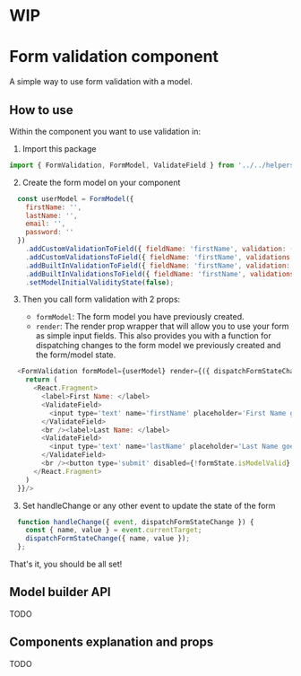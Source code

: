 # WIP

# Form validation component

A simple way to use form validation with a model.

## How to use

Within the component you want to use validation in:

1. Import this package

```javascript
import { FormValidation, FormModel, ValidateField } from '../../helpers/form-validation/'
```

2. Create the form model on your component

```javascript
  const userModel = FormModel({
    firstName: '',
    lastName: '',
    email: '',
    password: ''
  })
    .addCustomValidationToField({ fieldName: 'firstName', validation: (value) => value === '' ? 'First validation' : ''  })
    .addCustomValidationsToField({ fieldName: 'firstName', validations: [(value) => value === '' ? 'Second validation' : '', (value) => value === '' ? 'Third validation' : ''] })
    .addBuiltInValidationToField({ fieldName: 'firstName', validation: { name: 'required', message: 'A simple custom message' }})
    .addBuiltInValidationsToField({ fieldName: 'firstName', validations: [{ name: 'required', message: 'A simple custom message' }, { name: 'required', message: 'A simple custom message' }]})
    .setModelInitialValidityState(false);
```

3. Then you call form validation with 2 props:

   * `formModel`: The form model you have previously created.
   * `render`: The render prop wrapper that will allow you to use your form as simple input fields. This also provides you with a function for dispatching changes to the form model we previously created and the form/model state.

  ```javascript
    <FormValidation formModel={userModel} render={({ dispatchFormStateChange, formState }) => {
      return (
        <React.Fragment>
          <label>First Name: </label>
          <ValidateField>
            <input type='text' name='firstName' placeholder='First Name goes here' onChange={(event) => handleChange({ event, dispatchFormStateChange })}></input>
          </ValidateField>
          <br /><label>Last Name: </label>
          <ValidateField>
            <input type='text' name='lastName' placeholder='Last Name goes here' onChange={(event) => handleChange({ event, dispatchFormStateChange })}></input>
          </ValidateField>
          <br /><button type='submit' disabled={!formState.isModelValid} onClick={handleSubmit}>Submit</button>
        </React.Fragment>
      )
    }}/>
  ```

3. Set handleChange or any other event to update the state of the form

```javascript
  function handleChange({ event, dispatchFormStateChange }) {
    const { name, value } = event.currentTarget;
    dispatchFormStateChange({ name, value });
  };
```

That's it, you should be all set!

## Model builder API

TODO

## Components explanation and props

TODO